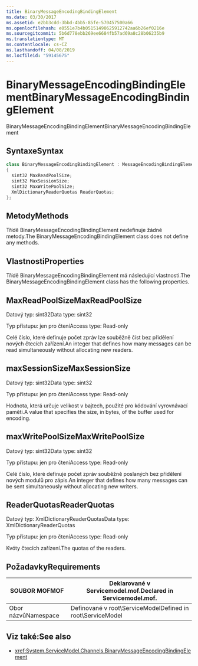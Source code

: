 ```yaml
---
title: BinaryMessageEncodingBindingElement
ms.date: 03/30/2017
ms.assetid: e2bb3cdd-3bbd-4bb5-85fe-570457500a66
ms.openlocfilehash: e0551e7b4b05151490625912742aa6b26ef0216e
ms.sourcegitcommit: 5b6d778ebb269ee6684fb57ad69a8c28b06235b9
ms.translationtype: MT
ms.contentlocale: cs-CZ
ms.lasthandoff: 04/08/2019
ms.locfileid: "59145675"
---
```

# <a name="binarymessageencodingbindingelement"></a><span data-ttu-id="c5e76-102">BinaryMessageEncodingBindingElement</span><span class="sxs-lookup"><span data-stu-id="c5e76-102">BinaryMessageEncodingBindingElement</span></span>
<span data-ttu-id="c5e76-103">BinaryMessageEncodingBindingElement</span><span class="sxs-lookup"><span data-stu-id="c5e76-103">BinaryMessageEncodingBindingElement</span></span>  
  
## <a name="syntax"></a><span data-ttu-id="c5e76-104">Syntaxe</span><span class="sxs-lookup"><span data-stu-id="c5e76-104">Syntax</span></span>  
  
```csharp  
class BinaryMessageEncodingBindingElement : MessageEncodingBindingElement  
{  
  sint32 MaxReadPoolSize;  
  sint32 MaxSessionSize;  
  sint32 MaxWritePoolSize;  
  XmlDictionaryReaderQuotas ReaderQuotas;  
};  
```  
  
## <a name="methods"></a><span data-ttu-id="c5e76-105">Metody</span><span class="sxs-lookup"><span data-stu-id="c5e76-105">Methods</span></span>  
 <span data-ttu-id="c5e76-106">Třídě BinaryMessageEncodingBindingElement nedefinuje žádné metody.</span><span class="sxs-lookup"><span data-stu-id="c5e76-106">The BinaryMessageEncodingBindingElement class does not define any methods.</span></span>  
  
## <a name="properties"></a><span data-ttu-id="c5e76-107">Vlastnosti</span><span class="sxs-lookup"><span data-stu-id="c5e76-107">Properties</span></span>  
 <span data-ttu-id="c5e76-108">Třídě BinaryMessageEncodingBindingElement má následující vlastnosti.</span><span class="sxs-lookup"><span data-stu-id="c5e76-108">The BinaryMessageEncodingBindingElement class has the following properties.</span></span>  
  
## <a name="maxreadpoolsize"></a><span data-ttu-id="c5e76-109">MaxReadPoolSize</span><span class="sxs-lookup"><span data-stu-id="c5e76-109">MaxReadPoolSize</span></span>  
 <span data-ttu-id="c5e76-110">Datový typ: sint32</span><span class="sxs-lookup"><span data-stu-id="c5e76-110">Data type: sint32</span></span>  
  
 <span data-ttu-id="c5e76-111">Typ přístupu: jen pro čtení</span><span class="sxs-lookup"><span data-stu-id="c5e76-111">Access type: Read-only</span></span>  
  
 <span data-ttu-id="c5e76-112">Celé číslo, které definuje počet zpráv lze souběžně číst bez přidělení nových čtecích zařízení.</span><span class="sxs-lookup"><span data-stu-id="c5e76-112">An integer that defines how many messages can be read simultaneously without allocating new readers.</span></span>  
  
## <a name="maxsessionsize"></a><span data-ttu-id="c5e76-113">maxSessionSize</span><span class="sxs-lookup"><span data-stu-id="c5e76-113">MaxSessionSize</span></span>  
 <span data-ttu-id="c5e76-114">Datový typ: sint32</span><span class="sxs-lookup"><span data-stu-id="c5e76-114">Data type: sint32</span></span>  
  
 <span data-ttu-id="c5e76-115">Typ přístupu: jen pro čtení</span><span class="sxs-lookup"><span data-stu-id="c5e76-115">Access type: Read-only</span></span>  
  
 <span data-ttu-id="c5e76-116">Hodnota, která určuje velikost v bajtech, použité pro kódování vyrovnávací paměti.</span><span class="sxs-lookup"><span data-stu-id="c5e76-116">A value that specifies the size, in bytes, of the buffer used for encoding.</span></span>  
  
## <a name="maxwritepoolsize"></a><span data-ttu-id="c5e76-117">maxWritePoolSize</span><span class="sxs-lookup"><span data-stu-id="c5e76-117">MaxWritePoolSize</span></span>  
 <span data-ttu-id="c5e76-118">Datový typ: sint32</span><span class="sxs-lookup"><span data-stu-id="c5e76-118">Data type: sint32</span></span>  
  
 <span data-ttu-id="c5e76-119">Typ přístupu: jen pro čtení</span><span class="sxs-lookup"><span data-stu-id="c5e76-119">Access type: Read-only</span></span>  
  
 <span data-ttu-id="c5e76-120">Celé číslo, které definuje počet zpráv souběžně poslaných bez přidělení nových modulů pro zápis.</span><span class="sxs-lookup"><span data-stu-id="c5e76-120">An integer that defines how many messages can be sent simultaneously without allocating new writers.</span></span>  
  
## <a name="readerquotas"></a><span data-ttu-id="c5e76-121">ReaderQuotas</span><span class="sxs-lookup"><span data-stu-id="c5e76-121">ReaderQuotas</span></span>  
 <span data-ttu-id="c5e76-122">Datový typ: XmlDictionaryReaderQuotas</span><span class="sxs-lookup"><span data-stu-id="c5e76-122">Data type: XmlDictionaryReaderQuotas</span></span>  
  
 <span data-ttu-id="c5e76-123">Typ přístupu: jen pro čtení</span><span class="sxs-lookup"><span data-stu-id="c5e76-123">Access type: Read-only</span></span>  
  
 <span data-ttu-id="c5e76-124">Kvóty čtecích zařízení.</span><span class="sxs-lookup"><span data-stu-id="c5e76-124">The quotas of the readers.</span></span>  
  
## <a name="requirements"></a><span data-ttu-id="c5e76-125">Požadavky</span><span class="sxs-lookup"><span data-stu-id="c5e76-125">Requirements</span></span>  
  
|<span data-ttu-id="c5e76-126">SOUBOR MOF</span><span class="sxs-lookup"><span data-stu-id="c5e76-126">MOF</span></span>|<span data-ttu-id="c5e76-127">Deklarované v Servicemodel.mof.</span><span class="sxs-lookup"><span data-stu-id="c5e76-127">Declared in Servicemodel.mof.</span></span>|  
|---------|-----------------------------------|  
|<span data-ttu-id="c5e76-128">Obor názvů</span><span class="sxs-lookup"><span data-stu-id="c5e76-128">Namespace</span></span>|<span data-ttu-id="c5e76-129">Definované v root\ServiceModel</span><span class="sxs-lookup"><span data-stu-id="c5e76-129">Defined in root\ServiceModel</span></span>|  
  
## <a name="see-also"></a><span data-ttu-id="c5e76-130">Viz také:</span><span class="sxs-lookup"><span data-stu-id="c5e76-130">See also</span></span>

- <xref:System.ServiceModel.Channels.BinaryMessageEncodingBindingElement>
